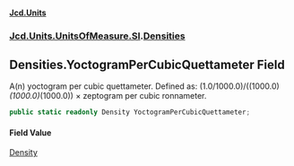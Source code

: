 #### [Jcd.Units](index.md 'index')
### [Jcd.Units.UnitsOfMeasure.SI](Jcd.Units.UnitsOfMeasure.SI.md 'Jcd.Units.UnitsOfMeasure.SI').[Densities](Densities.md 'Jcd.Units.UnitsOfMeasure.SI.Densities')

## Densities.YoctogramPerCubicQuettameter Field

A(n) yoctogram per cubic quettameter. Defined as: (1.0/1000.0)/((1000.0)*(1000.0)*(1000.0)) × zeptogram per cubic ronnameter.

```csharp
public static readonly Density YoctogramPerCubicQuettameter;
```

#### Field Value
[Density](Density.md 'Jcd.Units.UnitTypes.Density')